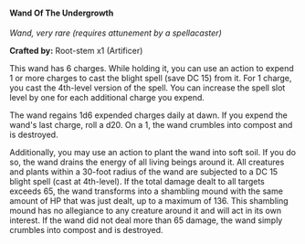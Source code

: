 #### Wand Of The Undergrowth
_Wand, very rare (requires attunement by a spellacaster)_

**Crafted by:** Root-stem x1 (Artificer)

This wand has 6 charges. While holding it, you can use an action to expend 1 or more charges to cast the blight spell (save DC 15) from it. For 1 charge, you cast the 4th-level version of the spell. You can increase the spell slot level by one for each additional charge you expend.

The wand regains 1d6 expended charges daily at dawn.
If you expend the wand's last charge, roll a d20. On a 1, the wand crumbles into compost and is destroyed.

Additionally, you may use an action to plant the wand into soft soil. If you do so, the wand drains the energy of all living beings around it. All creatures and plants within a 30-foot radius of the wand are subjected to a DC 15 blight spell (cast at 4th-level). If the total damage dealt to all targets exceeds 65, the wand transforms into a shambling mound with the same amount of HP that was just dealt, up to a maximum of 136. This shambling mound has no allegiance to any creature around it and will act in its own interest. If the wand did not deal more than 65 damage, the wand simply crumbles into compost and is destroyed.